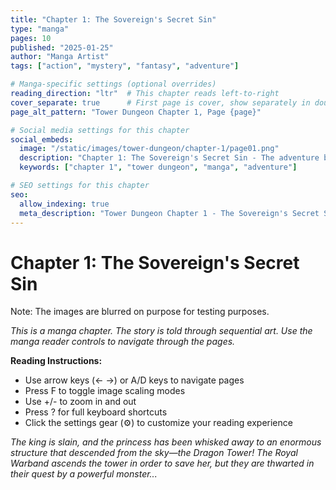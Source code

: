 ```yaml
---
title: "Chapter 1: The Sovereign's Secret Sin"
type: "manga"
pages: 10
published: "2025-01-25"
author: "Manga Artist"
tags: ["action", "mystery", "fantasy", "adventure"]

# Manga-specific settings (optional overrides)
reading_direction: "ltr"  # This chapter reads left-to-right
cover_separate: true      # First page is cover, show separately in double mode
page_alt_pattern: "Tower Dungeon Chapter 1, Page {page}"

# Social media settings for this chapter
social_embeds:
  image: "/static/images/tower-dungeon/chapter-1/page01.png"
  description: "Chapter 1: The Sovereign's Secret Sin - The adventure begins!"
  keywords: ["chapter 1", "tower dungeon", "manga", "adventure"]

# SEO settings for this chapter
seo:
  allow_indexing: true
  meta_description: "Tower Dungeon Chapter 1 - The Sovereign's Secret Sin. Read the thrilling manga adventure!"
---
```


# Chapter 1: The Sovereign's Secret Sin

Note: The images are blurred on purpose for testing purposes.

*This is a manga chapter. The story is told through sequential art. Use the manga reader controls to navigate through the pages.*

**Reading Instructions:**
- Use arrow keys (← →) or A/D keys to navigate pages
- Press F to toggle image scaling modes
- Use +/- to zoom in and out
- Press ? for full keyboard shortcuts
- Click the settings gear (⚙️) to customize your reading experience

*The king is slain, and the princess has been whisked away to an enormous structure that descended from the sky—the Dragon Tower! The Royal Warband ascends the tower in order to save her, but they are thwarted in their quest by a powerful monster...*